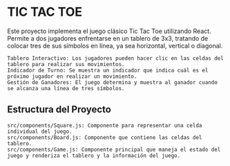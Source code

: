 # TIC TAC TOE
Este proyecto implementa el juego clásico Tic Tac Toe utilizando React. Permite a dos jugadores enfrentarse en un tablero de 3x3, tratando de colocar tres de sus símbolos en línea, ya sea horizontal, vertical o diagonal.

    Tablero Interactivo: Los jugadores pueden hacer clic en las celdas del tablero para realizar sus movimientos.
    Indicador de Turno: Se muestra un indicador que indica cuál es el próximo jugador en realizar un movimiento.
    Gestión de Ganadores: El juego determina y muestra al ganador cuando se alcanza una línea de tres símbolos.

## Estructura del Proyecto

    src/components/Square.js: Componente para representar una celda individual del juego.
    src/components/Board.js: Componente que contiene las celdas del tablero.
    src/components/Game.js: Componente principal que maneja el estado del juego y renderiza el tablero y la información del juego.
